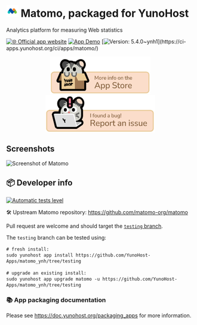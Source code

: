 <!--
N.B.: This README was automatically generated by <https://github.com/YunoHost/apps_tools/blob/main/readme_generator>
It shall NOT be edited by hand.
-->

<h1>
  <img src="https://raw.githubusercontent.com/YunoHost/apps/main/logos/matomo.png" width="32px" alt="Logo of Matomo">
  Matomo, packaged for YunoHost
</h1>

Analytics platform for measuring Web statistics

[![🌐 Official app website](https://img.shields.io/badge/Official_app_website-darkgreen?style=for-the-badge)](https://matomo.org)
[![App Demo](https://img.shields.io/badge/App_Demo-blue?style=for-the-badge)](https://demo.matomo.org)
[![Version: 5.4.0~ynh1](https://img.shields.io/badge/Version-5.4.0~ynh1-rgb(18,138,11)?style=for-the-badge)](https://ci-apps.yunohost.org/ci/apps/matomo/)

<div align="center">
<a href="https://apps.yunohost.org/app/matomo"><img height="100px" src="https://github.com/YunoHost/yunohost-artwork/raw/refs/heads/main/badges/neopossum-badges/badge_more_info_on_the_appstore.svg"/></a>
<a href="https://github.com/YunoHost-Apps/matomo_ynh/issues"><img height="100px" src="https://github.com/YunoHost/yunohost-artwork/raw/refs/heads/main/badges/neopossum-badges/badge_report_an_issue.svg"/></a>
</div>

## Screenshots
![Screenshot of Matomo](./doc/screenshots/screenshot.png)

## 📦 Developer info

[![Automatic tests level](https://apps.yunohost.org/badge/cilevel/matomo)](https://ci-apps.yunohost.org/ci/apps/matomo/)

🛠️ Upstream Matomo repository: <https://github.com/matomo-org/matomo>

Pull request are welcome and should target the [`testing` branch](https://github.com/YunoHost-Apps/matomo_ynh/tree/testing).

The `testing` branch can be tested using:
```
# fresh install:
sudo yunohost app install https://github.com/YunoHost-Apps/matomo_ynh/tree/testing

# upgrade an existing install:
sudo yunohost app upgrade matomo -u https://github.com/YunoHost-Apps/matomo_ynh/tree/testing
```

### 📚 App packaging documentation

Please see <https://doc.yunohost.org/packaging_apps> for more information.